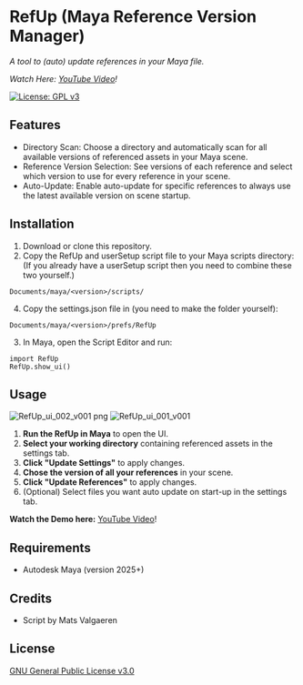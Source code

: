 # RefUp (Maya Reference Version Manager)

*A tool to (auto) update references in your Maya file.*

*Watch Here: [YouTube Video](https://youtu.be/Bs3TtzVg9mM)!*


[![License: GPL v3](https://img.shields.io/badge/License-GPLv3-blue.svg)](https://www.gnu.org/licenses/gpl-3.0)

## Features

- Directory Scan: Choose a directory and automatically scan for all available versions of referenced assets in your Maya scene.
- Reference Version Selection: See versions of each reference and select which version to use for every reference in your scene.
- Auto-Update: Enable auto-update for specific references to always use the latest available version on scene startup.

## Installation

1. Download or clone this repository.
2. Copy the RefUp and userSetup script file to your Maya scripts directory:
   (If you already have a userSetup script then you need to combine these two yourself.)
```
Documents/maya/<version>/scripts/
```
4. Copy the settings.json file in (you need to make the folder yourself):
```
Documents/maya/<version>/prefs/RefUp
```
3. In Maya, open the Script Editor and run:
```
import RefUp
RefUp.show_ui()
```


## Usage

![RefUp_ui_002_v001 png](https://github.com/user-attachments/assets/6fedf1d7-4bd8-4e76-ac7b-167d5aaef8d8)
![RefUp_ui_001_v001](https://github.com/user-attachments/assets/eabfb695-5cff-494d-be91-a5e0cd9aab59)


1. **Run the RefUp in Maya** to open the UI.
2. **Select your working directory** containing referenced assets in the settings tab.
3. **Click "Update Settings"** to apply changes.
4. **Chose the version of all your references** in your scene.
5. **Click "Update References"** to apply changes.
6. (Optional) Select files you want auto update on start-up in the settings tab.


**Watch the Demo here:** [YouTube Video](https://youtu.be/Bs3TtzVg9mM)!


## Requirements

- Autodesk Maya (version 2025+)

## Credits

- Script by Mats Valgaeren

## License

[GNU General Public License v3.0](https://www.gnu.org/licenses/gpl-3.0)
